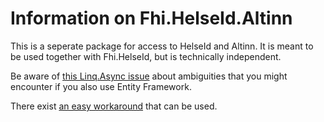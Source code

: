 ﻿# Information on Fhi.HelseId.Altinn

This is a seperate package for access to HelseId and Altinn. 
It is meant to be used together with Fhi.HelseId, but is technically independent.

Be aware of [this Linq.Async issue](https://github.com/dotnet/efcore/issues/18124) about ambiguities that you might encounter if you also use Entity Framework. 

There exist [an easy workaround](https://github.com/dotnet/efcore/issues/18124#issuecomment-536837372) that can be used. 
